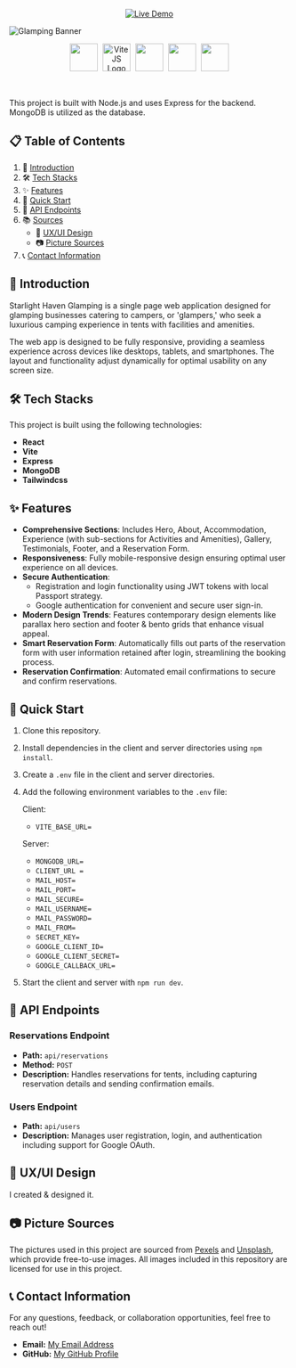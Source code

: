 <p align="center">
  <a href="https://glamping-webapp.vercel.app/" target="_blank">
    <img src="https://img.shields.io/badge/Live%20Demo-Click%20Here-brightgreen" alt="Live Demo" />
  </a>
</p>

![Glamping Banner](updated-banner.png)

<p align="center">
  <img src="https://cdn.jsdelivr.net/gh/devicons/devicon@latest/icons/react/react-original.svg" width="50" style="margin-right: 5px;" />
  <img src="https://cdn.jsdelivr.net/gh/devicons/devicon@latest/icons/vitejs/vitejs-original.svg" alt="ViteJS Logo" width="50" style="margin-right: 5px;" />
  <img src="https://cdn.jsdelivr.net/gh/devicons/devicon@latest/icons/mongodb/mongodb-original.svg" width="50" style="margin-right: 5px;" />
  <img src="https://cdn.jsdelivr.net/gh/devicons/devicon@latest/icons/express/express-original.svg" width="50" style="margin-right: 5px;" />
  <img src="https://cdn.jsdelivr.net/gh/devicons/devicon@latest/icons/tailwindcss/tailwindcss-original.svg" width="50" />       
</p>

<br/>

This project is built with Node.js and uses Express for the backend. MongoDB is utilized as the database.

## 📋 Table of Contents

1. 📖 [Introduction](#introduction)
2. 🛠️ [Tech Stacks](#tech-stacks)
3. ✨ [Features](#features)
4. 🚀 [Quick Start](#quick-start)
5. 📡 [API Endpoints](#api-endpoints)
6. 📚 [Sources](#sources)
   - 🎨 [UX/UI Design](#uxui-design)
   - 📷 [Picture Sources](#picture-sources)
7. 📞 [Contact Information](#contact-information)

## 📖 Introduction

Starlight Haven Glamping is a single page web application designed for glamping businesses catering to campers, or 'glampers,' who seek a luxurious camping experience in tents with facilities and amenities.

The web app is designed to be fully responsive, providing a seamless experience across devices like desktops, tablets, and smartphones. The layout and functionality adjust dynamically for optimal usability on any screen size.

## 🛠️ Tech Stacks

This project is built using the following technologies:

- **React**
- **Vite**
- **Express**
- **MongoDB**
- **Tailwindcss**

## ✨ Features

- **Comprehensive Sections**: Includes Hero, About, Accommodation, Experience (with sub-sections for Activities and Amenities), Gallery, Testimonials, Footer, and a Reservation Form.
- **Responsiveness**: Fully mobile-responsive design ensuring optimal user experience on all devices.
- **Secure Authentication**:
  - Registration and login functionality using JWT tokens with local Passport strategy.
  - Google authentication for convenient and secure user sign-in.
- **Modern Design Trends**: Features contemporary design elements like parallax hero section and footer & bento grids that enhance visual appeal.
- **Smart Reservation Form**: Automatically fills out parts of the reservation form with user information retained after login, streamlining the booking process.
- **Reservation Confirmation**: Automated email confirmations to secure and confirm reservations.

## 🚀 Quick Start

1. Clone this repository.
2. Install dependencies in the client and server directories using `npm install`.
3. Create a `.env` file in the client and server directories.
4. Add the following environment variables to the `.env` file:

   Client:

   - `VITE_BASE_URL=`

   Server:

   - `MONGODB_URL=`
   - `CLIENT_URL =`
   - `MAIL_HOST=`
   - `MAIL_PORT=`
   - `MAIL_SECURE=`
   - `MAIL_USERNAME=`
   - `MAIL_PASSWORD=`
   - `MAIL_FROM=`
   - `SECRET_KEY=`
   - `GOOGLE_CLIENT_ID=`
   - `GOOGLE_CLIENT_SECRET=`
   - `GOOGLE_CALLBACK_URL=`

5. Start the client and server with `npm run dev`.

## 📡 API Endpoints

### Reservations Endpoint

- **Path:** `api/reservations`
- **Method:** `POST`
- **Description:** Handles reservations for tents, including capturing reservation details and sending confirmation emails.

### Users Endpoint

- **Path:** `api/users`
- **Description:** Manages user registration, login, and authentication including support for Google OAuth.

## 🎨 UX/UI Design

I created & designed it.

## 📷 Picture Sources

The pictures used in this project are sourced from [Pexels](https://www.pexels.com/) and [Unsplash](https://unsplash.com/), which provide free-to-use images. All images included in this repository are licensed for use in this project.

## 📞 Contact Information

For any questions, feedback, or collaboration opportunities, feel free to reach out!

- **Email:** [My Email Address](mailto:nikkielizatran@gmail.com)
- **GitHub:** [My GitHub Profile](https://github.com/iamnikkixo)

